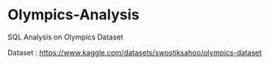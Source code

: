 # Olympics-Analysis
SQL Analysis on Olympics Dataset

Dataset : https://www.kaggle.com/datasets/swostiksahoo/olympics-dataset

